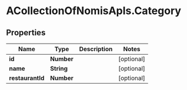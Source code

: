 # ACollectionOfNomisApIs.Category

## Properties
Name | Type | Description | Notes
------------ | ------------- | ------------- | -------------
**id** | **Number** |  | [optional] 
**name** | **String** |  | [optional] 
**restaurantId** | **Number** |  | [optional] 


